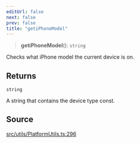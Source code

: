 ```yaml
---
editUrl: false
next: false
prev: false
title: "getiPhoneModel"
---
```


> **getiPhoneModel**(): `string`

Checks what iPhone model the current device is on.

## Returns

`string`

A string that contains the device type const.

## Source

[src/utils/PlatformUtils.ts:296](https://github.com/relishinc/dill-pixel/blob/c79d8e8552aaa0f13a29535c819ae67d025b4669/src/utils/PlatformUtils.ts#L296)
